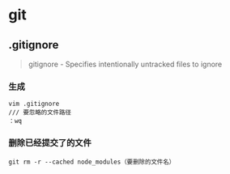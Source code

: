 # git 
## .gitignore
> gitignore - Specifies intentionally untracked files to ignore

### 生成
```
vim .gitignore
/// 要忽略的文件路径
：wq

```

### 删除已经提交了的文件
```
git rm -r --cached node_modules（要删除的文件名）
```